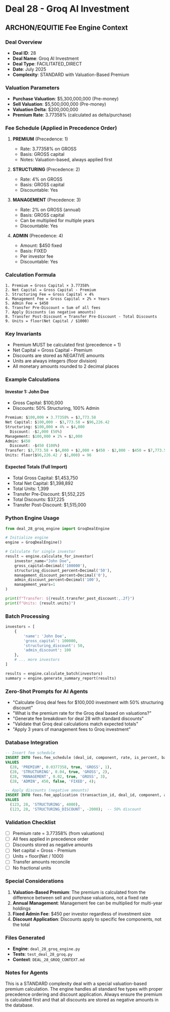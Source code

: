 # Deal 28 - Groq AI Investment
## ARCHON/EQUITIE Fee Engine Context

### Deal Overview
- **Deal ID**: 28
- **Deal Name**: Groq AI Investment
- **Deal Type**: FACILITATED_DIRECT
- **Date**: July 2025
- **Complexity**: STANDARD with Valuation-Based Premium

### Valuation Parameters
- **Purchase Valuation**: $5,300,000,000 (Pre-money)
- **Sell Valuation**: $5,500,000,000 (Pre-money)
- **Valuation Delta**: $200,000,000
- **Premium Rate**: 3.77358% (calculated as delta/purchase)

### Fee Schedule (Applied in Precedence Order)
1. **PREMIUM** (Precedence: 1)
   - Rate: 3.77358% on GROSS
   - Basis: GROSS capital
   - Notes: Valuation-based, always applied first

2. **STRUCTURING** (Precedence: 2)
   - Rate: 4% on GROSS
   - Basis: GROSS capital
   - Discountable: Yes

3. **MANAGEMENT** (Precedence: 3)
   - Rate: 2% on GROSS (annual)
   - Basis: GROSS capital
   - Can be multiplied for multiple years
   - Discountable: Yes

4. **ADMIN** (Precedence: 4)
   - Amount: $450 fixed
   - Basis: FIXED
   - Per investor fee
   - Discountable: Yes

### Calculation Formula
```
1. Premium = Gross Capital × 3.77358%
2. Net Capital = Gross Capital - Premium
3. Structuring Fee = Gross Capital × 4%
4. Management Fee = Gross Capital × 2% × Years
5. Admin Fee = $450
6. Transfer Pre-Discount = Sum of all fees
7. Apply Discounts (as negative amounts)
8. Transfer Post-Discount = Transfer Pre-Discount - Total Discounts
9. Units = floor(Net Capital / $1000)
```

### Key Invariants
- Premium MUST be calculated first (precedence = 1)
- Net Capital = Gross Capital - Premium
- Discounts are stored as NEGATIVE amounts
- Units are always integers (floor division)
- All monetary amounts rounded to 2 decimal places

### Example Calculations

#### Investor 1: John Doe
- Gross Capital: $100,000
- Discounts: 50% Structuring, 100% Admin
```python
Premium: $100,000 × 3.77358% = $3,773.58
Net Capital: $100,000 - $3,773.58 = $96,226.42
Structuring: $100,000 × 4% = $4,000
  Discount: -$2,000 (50%)
Management: $100,000 × 2% = $2,000
Admin: $450
  Discount: -$450 (100%)
Transfer: $3,773.58 + $4,000 + $2,000 + $450 - $2,000 - $450 = $7,773.58
Units: floor($96,226.42 / $1,000) = 96
```

#### Expected Totals (Full Import)
- Total Gross Capital: $1,453,750
- Total Net Capital: $1,398,892
- Total Units: 1,399
- Transfer Pre-Discount: $1,552,225
- Total Discounts: $37,225
- Transfer Post-Discount: $1,515,000

### Python Engine Usage
```python
from deal_28_groq_engine import GroqDealEngine

# Initialize engine
engine = GroqDealEngine()

# Calculate for single investor
result = engine.calculate_for_investor(
    investor_name="John Doe",
    gross_capital=Decimal('100000'),
    structuring_discount_percent=Decimal('50'),
    management_discount_percent=Decimal('0'),
    admin_discount_percent=Decimal('100'),
    management_years=1
)

print(f"Transfer: ${result.transfer_post_discount:,.2f}")
print(f"Units: {result.units}")
```

### Batch Processing
```python
investors = [
    {
        'name': 'John Doe',
        'gross_capital': 100000,
        'structuring_discount': 50,
        'admin_discount': 100
    },
    # ... more investors
]

results = engine.calculate_batch(investors)
summary = engine.generate_summary_report(results)
```

### Zero-Shot Prompts for AI Agents
- "Calculate Groq deal fees for $100,000 investment with 50% structuring discount"
- "What is the premium rate for the Groq deal based on valuations?"
- "Generate fee breakdown for deal 28 with standard discounts"
- "Validate that Groq deal calculations match expected totals"
- "Apply 3 years of management fees to Groq investment"

### Database Integration
```sql
-- Insert fee schedule
INSERT INTO fees.fee_schedule (deal_id, component, rate, is_percent, basis, precedence)
VALUES 
  (28, 'PREMIUM', 0.0377358, true, 'GROSS', 1),
  (28, 'STRUCTURING', 0.04, true, 'GROSS', 2),
  (28, 'MANAGEMENT', 0.02, true, 'GROSS', 3),
  (28, 'ADMIN', 450, false, 'FIXED', 4);

-- Apply discounts (negative amounts)
INSERT INTO fees.fee_application (transaction_id, deal_id, component, amount)
VALUES
  (123, 28, 'STRUCTURING', 4000),
  (123, 28, 'STRUCTURING_DISCOUNT', -2000);  -- 50% discount
```

### Validation Checklist
- [ ] Premium rate = 3.77358% (from valuations)
- [ ] All fees applied in precedence order
- [ ] Discounts stored as negative amounts
- [ ] Net capital = Gross - Premium
- [ ] Units = floor(Net / 1000)
- [ ] Transfer amounts reconcile
- [ ] No fractional units

### Special Considerations
1. **Valuation-Based Premium**: The premium is calculated from the difference between sell and purchase valuations, not a fixed rate
2. **Annual Management**: Management fee can be multiplied for multi-year holdings
3. **Fixed Admin Fee**: $450 per investor regardless of investment size
4. **Discount Application**: Discounts apply to specific fee components, not the total

### Files Generated
- **Engine**: `deal_28_groq_engine.py`
- **Tests**: `test_deal_28_groq.py`
- **Context**: `DEAL_28_GROQ_CONTEXT.md`

### Notes for Agents
This is a STANDARD complexity deal with a special valuation-based premium calculation. The engine handles all standard fee types with proper precedence ordering and discount application. Always ensure the premium is calculated first and that all discounts are stored as negative amounts in the database.